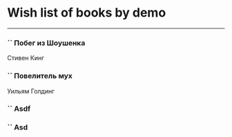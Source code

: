 # Wish list of books by demo
---

### `` Побег из Шоушенка
Стивен Кинг

### `` Повелитель мух
Уильям Голдинг

### `` Asdf

### `` Asd

